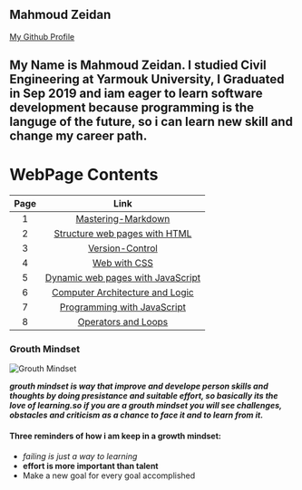 ## Mahmoud Zeidan
[My Github Profile](https://github.com/mahmoudzeidan10)
## My Name is Mahmoud Zeidan. I studied Civil Engineering at Yarmouk University, I Graduated in Sep 2019 and iam eager to learn software development because programming is the languge of the future, so i  can learn new skill and change my career path.

# WebPage Contents
|Page            | Link 
|   :----------: | :----------:    |
| 1  | [Mastering-Markdown](https://mahmoudzeidan10.github.io/learning-journal/Mastering-Markdown)  
|2   |[Structure web pages with HTML](https://mahmoudzeidan10.github.io/learning-journal/Structure-web-pages-HTML) 
|3    |[Version-Control](https://mahmoudzeidan10.github.io/learning-journal/Version-Control)
|4    |[Web with CSS](https://mahmoudzeidan10.github.io/learning-journal/Design-web-css)
|5    |[Dynamic web pages with JavaScript](https://mahmoudzeidan10.github.io/learning-journal/Dynamic-Webpage-js)
|6    |[Computer Architecture and Logic](https://mahmoudzeidan10.github.io/learning-journal/Computer-Architecture-Logic) 
|7    |[Programming with JavaScript](https://mahmoudzeidan10.github.io/learning-journal/programmin-with-java)
|8    | [Operators and Loops](https://mahmoudzeidan10.github.io/learning-journal/operators-loops)

### Grouth Mindset
![Grouth Mindset](https://penstripe.co.uk/wp-content/uploads/2019/09/1.png)

 ***grouth mindset is way that improve and develope person skills and thoughts by doing presistance and suitable effort, so basically its the love of learning.so if you are a grouth mindset you will see challenges, obstacles and criticism as a chance to face it and to learn from it.***

#### Three reminders of how i am keep in a growth mindset:
- *failing is just a way to learning*
- **effort is more important than talent**
- Make a new goal for every goal accomplished
